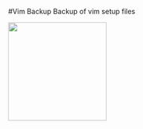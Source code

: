 #Vim Backup
Backup of vim setup files

<img src="https://cdn.freebiesupply.com/logos/large/2x/vim-logo-png-transparent.png" alt="" width=200px>
